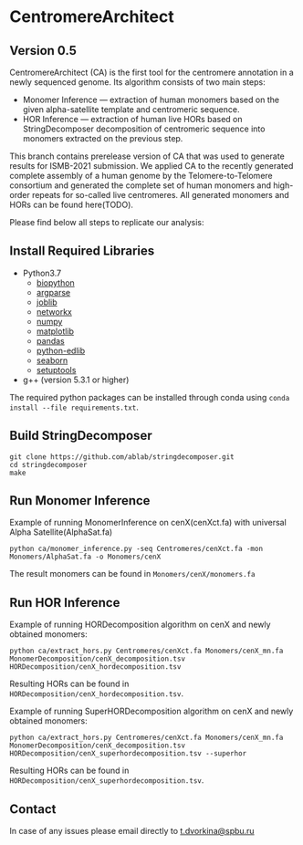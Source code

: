 
# CentromereArchitect

## Version 0.5

CentromereArchitect (CA) is the first tool for the centromere annotation in a newly sequenced genome. Its algorithm consists of two main steps: 
- Monomer Inference — extraction of human monomers based on the given alpha-satellite template and centromeric sequence.
- HOR Inference — extraction of human live HORs based on StringDecomposer decomposition of centromeric sequence into monomers extracted on the previous step.

This branch contains prerelease version of CA that was used to generate results for ISMB-2021 submission. 
We applied CA to the recently generated complete assembly of a human genome by the Telomere-to-Telomere consortium and generated the complete set of human monomers and high-order repeats for so-called live centromeres. 
All generated monomers and HORs can be found here(TODO).

Please find below all steps to replicate our analysis:

## Install Required Libraries
- Python3.7
    - [biopython](https://biopython.org/wiki/Download)
    - [argparse](https://pypi.org/project/argparse/)
    - [joblib](https://joblib.readthedocs.io/en/latest/installing.html)
    - [networkx](https://pypi.org/project/networkx)
    - [numpy](https://scipy.org/install.html)
    - [matplotlib](https://pypi.org/project/matplotlib/)
    - [pandas](https://pypi.org/project/pandas/)
    - [python-edlib](https://pypi.org/project/edlib/)
    - [seaborn](https://pypi.org/project/seaborn/)
    - [setuptools](https://pypi.org/project/setuptools/)
- g++ (version 5.3.1 or higher)

The required python packages can be installed through conda using ```conda install --file requirements.txt```.

## Build StringDecomposer

    git clone https://github.com/ablab/stringdecomposer.git
    cd stringdecomposer
    make

## Run Monomer Inference

Example of running MonomerInference on cenX(cenXct.fa) with universal Alpha Satellite(AlphaSat.fa)
```
python ca/monomer_inference.py -seq Centromeres/cenXct.fa -mon Monomers/AlphaSat.fa -o Monomers/cenX
```
The result monomers can be found in ```Monomers/cenX/monomers.fa```

## Run HOR Inference

Example of running HORDecomposition algorithm on cenX and newly obtained monomers:
```
python ca/extract_hors.py Centromeres/cenXct.fa Monomers/cenX_mn.fa MonomerDecomposition/cenX_decomposition.tsv HORDecomposition/cenX_hordecomposition.tsv
```
Resulting HORs can be found in ```HORDecomposition/cenX_hordecomposition.tsv```.

Example of running SuperHORDecomposition algorithm on cenX and newly obtained monomers:
```
python ca/extract_hors.py Centromeres/cenXct.fa Monomers/cenX_mn.fa MonomerDecomposition/cenX_decomposition.tsv HORDecomposition/cenX_superhordecomposition.tsv --superhor
```

Resulting HORs can be found in ```HORDecomposition/cenX_superhordecomposition.tsv```.


## Contact

In case of any issues please email directly to [t.dvorkina@spbu.ru](mailto:t.dvorkina@spbu.ru)
